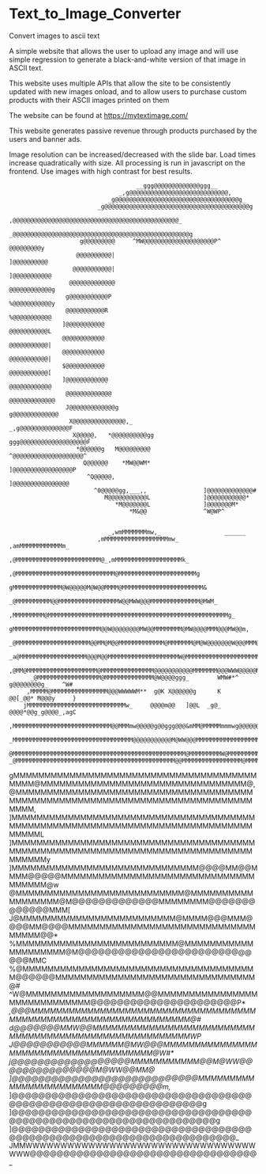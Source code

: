 # Text_to_Image_Converter
Convert images to ascii text

A simple website that allows the user to upload any image and will use simple regression to generate 
a black-and-white version of that image in ASCII text.

This website uses multiple APIs that allow the site to be consistently updated with new images onload, 
and to allow users to purchase custom products with their ASCII images printed on them

The website can be found at https://mytextimage.com/ 

This website generates passive revenue through products purchased by the users and banner ads.

Image resolution can be increased/decreased with the slide bar. 
Load times increase quadratically with size. 
All processing is run in javascript on the frontend. 
Use images with high contrast for best results.



                                        __ggg@@@@@@@@@@@@@ggg__                                             
                                   _,g@@@@@@@@@@@@@@@@@@@@@@@@@@@@,                                         
                                _g@@@@@@@@@@@@@@@@@@@@@@@@@@@@@@@@@@@g_                                     
                             _g@@@@@@@@@@@@@@@@@@@@@@@@@@@@@@@@@@@@@@@@@g                                   
                           ,@@@@@@@@@@@@@@@@@@@@@@@@@@@@@@@@@@@@@@@@@@@@@@@_                                
                         _@@@@@@@@@@@@@@@@@@@@@@@@@@@@@@@@@@@@@@@@@@@@@@@@@@g                               
                        g@@@@@@@@@     ^MW@@@@@@@@@@@@@@@@@@@@P^     @@@@@@@@@y                             
                       @@@@@@@@@@|                                   ]@@@@@@@@@@                            
                      @@@@@@@@@@@|                                   ]@@@@@@@@@@@                           
                     @@@@@@@@@@@@@                                   @@@@@@@@@@@@g                          
                    g@@@@@@@@@@@P                                     %@@@@@@@@@@@y                         
                    @@@@@@@@@@@R                                       %@@@@@@@@@@@                         
                   ]@@@@@@@@@@@                                         @@@@@@@@@@@L                        
                   @@@@@@@@@@@@                                         @@@@@@@@@@@|                        
                   @@@@@@@@@@@@                                         @@@@@@@@@@@|                        
                   $@@@@@@@@@@@                                         @@@@@@@@@@@[                        
                   ]@@@@@@@@@@@@                                       @@@@@@@@@@@@                         
                    @@@@@@@@@@@@@                                     @@@@@@@@@@@@@                         
                    J@@@@@@@@@@@@@g                                 g@@@@@@@@@@@@@                          
                     X@@@@@@@@@@@@@@@,_                         _,g@@@@@@@@@@@@@@F                          
                      X@@@@@,   *@@@@@@@@@@gg             ggg@@@@@@@@@@@@@@@@@@@F                           
                       *@@@@@@g   M@@@@@@@@@              ^@@@@@@@@@@@@@@@@@@@@^                            
                         Q@@@@@@    *MW@@WM*               ]@@@@@@@@@@@@@@@@@P                              
                          ^Q@@@@@,                         ]@@@@@@@@@@@@@@@@                                
                            ^0@@@@@gg,___,,                ]@@@@@@@@@@@@@#                                  
                               M@@@@@@@@@@@L               ]@@@@@@@@@@@*                                    
                                  *M@@@@@@@L               ]@@@@@@@M*                                       
                                      *M&@@                ^W@WP^                                           
                                                                                                            

                                _,wmMMMMMMMmw,_                  ______                         
                             ,mMMMMMMMMMMMMMMMMMMmw_      ,amMMMMMMMMMMMMm_                     
                          ,@MMMMMMMMMMMMMMMMMMMMMMMM@_,mMMMMMMMMMMMMMMMMMMMk_                   
                        ,@MMMMMMMMMMMMMMMMMMMMMMMMMMMM@MMMMMMMMMMMMMMMMMMMMMMg                  
                       gMMMMMMMMMMMMMM@W@@@@@M@W@@MMMM@MMMMMMMMMMMMMMMMMMMMMMM&                 
                     _@MMMMMMMMMM@@MMMMMMMMMMMMMMMMMW@@MWW@@@MMMMMMMMMMMMMM@MWM_                
                    ,MMMMMMMMM@MMMMMMMMMMMMMMMMMMMMMMMMMMMMMMMMMMMMMMMMMMMMMMMMMMMg_            
                   gMMMMMMMMMMMMMMMMMMMMMMMMM@@W@@@@@@@@MW@@MMMMMMMM@MW@@@@MMM@@@MW@@m,         
                 _@MMMMMMMMMMMMMMMMMMMMM@@MM@M@@MMMMMMMMMMMMM@MMMMMMM@M@W@@@@@@@W@@@MMM@,       
              _a@MMMMMMMMMMMMMMMMMMM@@@M@@MMMMMMMMMMMMMMMMMMMMW@MMMMMMMMMMMMMMMMMMMMMMMMWg      
            ,@MM@MMMMMMMMMMMMMMMMMMMM@MMMMMMMMMMMMMMM@@@@@@@@@@@MMMMMMM@@@WWW@@@@@MWWW@@MMMg    
          _@MMMMMMMMMMMMMMMMMM@MMMMMMMMMMMMMM@W@@@@ggg_        WMW#*^     g@@@@@@@@g_    ^W#    
         ,MMMMM@MMMMMMMMMMMMMMMM@@@WWWWWM**  g@K X@@@@@@g      K         @@[_@@* M@@@y     }    
        jMMMMMMMMMMMMMMMMMMMMMMMMMMMMw_     @@@@m@@   ]@@L  _g@_        @@@@*@@g_g@@@@_,agC     
       ,MMMMMMMMMMMMMMMMMMMMMMMMMMMM@@MMMmw@@@@@g@@ggg@@@&mMM@MMMMMmmmwg@@@@@@@@@@MMMMMW*       
      _MMMMMMMMMMMMMMMMMMMMMMMMMMMMMMMMMM@@@@@@@@@@@M@WW@@@MMMMMMMMMMMMMMMMMMMMMMMMMMW          
      @MMMMMMMMMMMMMMMMMMMMMMMMMMMMMMMMMMMMMMMMMMMMMMMMM@MMMMMMMMMW@MMMMMMMMMM@MWW*^            
    _@MMMMMMMMMMMMMMMMMMMMMMMMMMMMMMMMMMMMMMMMMMMMM@@MMMMMMMMMMMMMMMMM@MMMMMMMMMg               
   gMMMMMMMMMMMMMMMMMMMMMMMMMMMMMMMMMMMMMMMMMMM@MMMMMMMMMMMMMMMMMMMMMMMMMMMMMMMMM@,             
  @MMMMMMMMMMMMMMMMMMMMMMMMMMMMMMMMMMMMMMMMMMMMMMMMMMMMMMMMMMMMMMMMMMMMMMMMMMMMMMMMM,           
 ]MMMMMMMMMMMMMMMMMMMMMMMMMMMMMMMMMMMMMMMMMMMMMMMMMMMMMMMMMMMMMMMMMMMMMMMMMMMMMMMMMMML          
 ]MMMMMMMMMMMMMMMMMMMMMMMMMMMMMMMMMMMMMMMMMMMMMMMMMMMMMMMMMMMMMMMMMMMMMMMMMMMMMMMMMMMMy         
 ]MMMMMMMMMMMMMMMMMMMMMMMMMMMMMM@@@@MM@@MMMM@@@@@MMMMMMMMMMMMMMMMMMMMMMMMMMMMMMMMMMMMM@w        
  @MMMMMMMMMMMMMMMMMMMMMMMMMMM@MMMMMMMMMMMMMMMMMM@M@@@@@@@@@@@@@MMMMMMMM@@@@@@@@@@@@@MMM[
  J@MMMMMMMMMMMMMMMMMMMMMMMMM@MMMM@@@MMM@@@@MM@@@@MMMMMMMMMMMMMMMMMMMMMMMMMMMMMMMMMMM@@*        
   %MMMMMMMMMMMMMMMMMMMMMMMMMM@MMMMMMMMMMMMMMMMMMMM@M@@@@@@@@@@@@@@@@@@@@@@@@@@@@@MMC           
    %@MMMMMMMMMMMMMMMMMMMMMMMMMMMMMMMMMMMMMM@@@@@@MMMMMMMMMMMMMMMMMMMMMMMMMMMMMMMM@#            
     ^W@MMMMMMMMMMMMMMMMMMM@@MMMMMMMMMMMMMMMMMMMMMMMMMMMMM@@@@@@@@@@@@@@@@@@@@@@P*              
      _,@@@MMMMMMMMMMMMMMMMMMMMMMMMMMMMMMMMMMMMMMMMMMMMMMMMMMMMMMMMMMMMMMMMM@#                  
     d@@@@@@@MMW@@MMMMMMMMMMMMMMMMMMMMMMMMMMMMMMMMMMMMMMMMMMMMMMMMMMMMMMMWP                     
     J@@@@@@@@@@@MMMMMM@MW@@@MMMMMMMMMMMMMMMMMMMMMMMMMMMMMMMMMMMMMM@W#*                         
     j@@@@@@@@@@@@@@@@@@MMMMMMMMMMM@@M@WW@@@@@@@@@@@@@@@M@WW@@MM@                               
     ]@@@@@@@@@@@@@@@@@@@@@@@@@@@@MMMMMMMMMMMMMMMMMMMMMMMM@@@@@@@@@m,_                          
     ]@@@@@@@@@@@@@@@@@@@@@@@@@@@@@@@@@@@@@@@@@@@@@@@@@@@@@@@@@@@@@@@@@g                        
     ]@@@@@@@@@@@@@@@@@@@@@@@@@@@@@@@@@@@@@@@@@@@@@@@@@@@@@@@@@@@@@@@@@@@g                      
     ]@@@@@@@@@@@@@@@@@@@@@@@@@@@@@@@@@@@@@@@@@@@@@@@@@@@@@@@@@@@@@@@@@@@@@@_                   
     JMMWWWWWWWWWWWWWWWWWWWWWWWWWWWWWWWWWWWW@@@@@@@@@@@@@@@@@@@@@@@@@@@@@@@@@@_                 
                                                                                              


